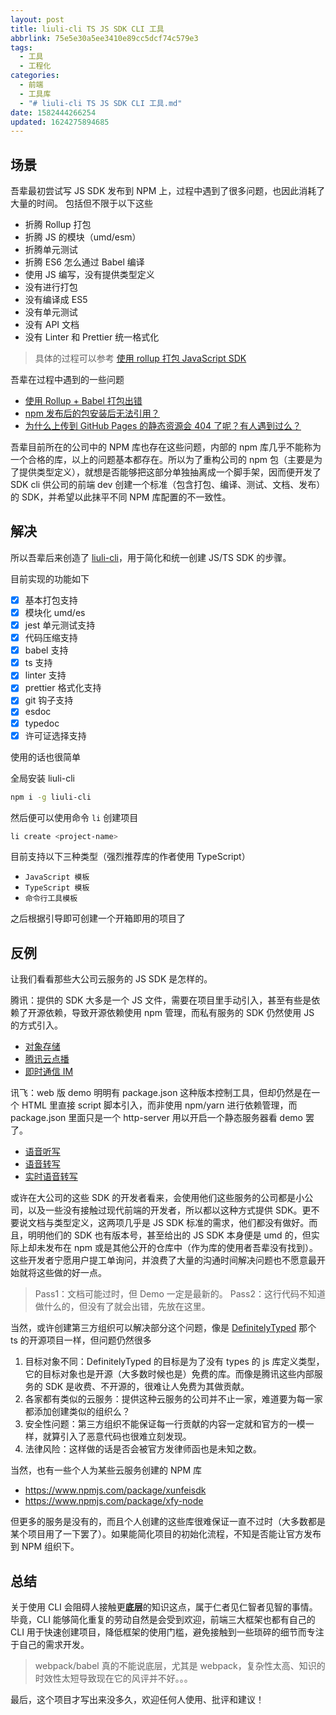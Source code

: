 ```yaml
---
layout: post
title: liuli-cli TS JS SDK CLI 工具
abbrlink: 75e5e30a5ee3410e89cc5dcf74c579e3
tags:
  - 工具
  - 工程化
categories:
  - 前端
  - 工具库
  - "# liuli-cli TS JS SDK CLI 工具.md"
date: 1582444266254
updated: 1624275894685
---
```


## 场景

吾辈最初尝试写 JS SDK 发布到 NPM 上，过程中遇到了很多问题，也因此消耗了大量的时间。
包括但不限于以下这些

*   折腾 Rollup 打包
*   折腾 JS 的模块（umd/esm）
*   折腾单元测试
*   折腾 ES6 怎么通过 Babel 编译
*   使用 JS 编写，没有提供类型定义
*   没有进行打包
*   没有编译成 ES5
*   没有单元测试
*   没有 API 文档
*   没有 Linter 和 Prettier 统一格式化

> 具体的过程可以参考 [使用 rollup 打包 JavaScript SDK](/p/53148ce0792e49b6b18bc68ea4eb6b8e)

吾辈在过程中遇到的一些问题

*   [使用 Rollup + Babel 打包出错](https://segmentfault.com/q/1010000018386874/)
*   [npm 发布后的包安装后无法引用？](https://segmentfault.com/q/1010000018914964)
*   [为什么上传到 GitHub Pages 的静态资源会 404 了呢？有人遇到过么？](https://segmentfault.com/q/1010000019587945)

吾辈目前所在的公司中的 NPM 库也存在这些问题，内部的 npm 库几乎不能称为一个合格的库，以上的问题基本都存在。所以为了重构公司的 npm 包（主要是为了提供类型定义），就想是否能够把这部分单独抽离成一个脚手架，因而便开发了 SDK cli 供公司的前端 dev 创建一个标准（包含打包、编译、测试、文档、发布）的 SDK，并希望以此抹平不同 NPM 库配置的不一致性。

## 解决

所以吾辈后来创造了 [liuli-cli](https://www.npmjs.com/package/liuli-cli)，用于简化和统一创建 JS/TS SDK 的步骤。

目前实现的功能如下

*   [x] 基本打包支持
*   [x] 模块化 umd/es
*   [x] jest 单元测试支持
*   [x] 代码压缩支持
*   [x] babel 支持
*   [x] ts 支持
*   [x] linter 支持
*   [x] prettier 格式化支持
*   [x] git 钩子支持
*   [x] esdoc
*   [x] typedoc
*   [x] 许可证选择支持

使用的话也很简单

全局安装 liuli-cli

```sh
npm i -g liuli-cli
```

然后便可以使用命令 `li` 创建项目

```sh
li create <project-name>
```

目前支持以下三种类型（强烈推荐库的作者使用 TypeScript）

*   `JavaScript 模板`
*   `TypeScript 模板`
*   `命令行工具模板`

之后根据引导即可创建一个开箱即用的项目了

## 反例

让我们看看那些大公司云服务的 JS SDK 是怎样的。

腾讯：提供的 SDK 大多是一个 JS 文件，需要在项目里手动引入，甚至有些是依赖了开源依赖，导致开源依赖使用 npm 管理，而私有服务的 SDK 仍然使用 JS 的方式引入。

*   [对象存储](https://cloud.tencent.com/document/product/436)
*   [腾讯云点播](https://cloud.tencent.com/document/product/266)
*   [即时通信 IM](https://cloud.tencent.com/document/product/269)

讯飞：web 版 demo 明明有 package.json 这种版本控制工具，但却仍然是在一个 HTML 里直接 script 脚本引入，而非使用 npm/yarn 进行依赖管理，而 package.json 里面只是一个 http-server 用以开启一个静态服务器看 demo 罢了。

*   [语音听写](https://www.xfyun.cn/doc/asr/voicedictation/API.html)
*   [语音转写](https://www.xfyun.cn/doc/asr/lfasr/API.html)
*   [实时语音转写](https://www.xfyun.cn/doc/asr/rtasr/API.html)

或许在大公司的这些 SDK 的开发者看来，会使用他们这些服务的公司都是小公司，以及一些没有接触过现代前端的开发者，所以都以这种方式提供 SDK。更不要说文档与类型定义，这两项几乎是 JS SDK 标准的需求，他们都没有做好。而且，明明他们的 SDK 也有版本号，甚至给出的 JS SDK 本身便是 umd 的，但实际上却未发布在 npm 或是其他公开的仓库中（作为库的使用者吾辈没有找到）。这些开发者宁愿用户提工单询问，并浪费了大量的沟通时间解决问题也不愿意最开始就将这些做的好一点。

> Pass1：文档可能过时，但 Demo 一定是最新的。
> Pass2：这行代码不知道做什么的，但没有了就会出错，先放在这里。

当然，或许创建第三方组织可以解决部分这个问题，像是 [DefinitelyTyped](https://github.com/DefinitelyTyped/DefinitelyTyped) 那个 ts 的开源项目一样，但问题仍然很多

1.  目标对象不同：DefinitelyTyped 的目标是为了没有 types 的 js 库定义类型，它的目标对象也是开源（大多数时候也是）免费的库。而像是腾讯这些内部服务的 SDK 是收费、不开源的，很难让人免费为其做贡献。
2.  各家都有类似的云服务：提供这种云服务的公司并不止一家，难道要为每一家都添加创建类似的组织么？
3.  安全性问题：第三方组织不能保证每一行贡献的内容一定就和官方的一模一样，就算引入了恶意代码也很难立刻发现。
4.  法律风险：这样做的话是否会被官方发律师函也是未知之数。

当然，也有一些个人为某些云服务创建的 NPM 库

*   <https://www.npmjs.com/package/xunfeisdk>
*   <https://www.npmjs.com/package/xfy-node>

但更多的服务是没有的，而且个人创建的这些库很难保证一直不过时（大多数都是某个项目用了一下罢了）。如果能简化项目的初始化流程，不知是否能让官方发布到 NPM 组织下。

## 总结

关于使用 CLI 会阻碍人接触更**底层**的知识这点，属于仁者见仁智者见智的事情。毕竟，CLI 能够简化重复的劳动自然是会受到欢迎，前端三大框架也都有自己的 CLI 用于快速创建项目，降低框架的使用门槛，避免接触到一些琐碎的细节而专注于自己的需求开发。

> webpack/babel 真的不能说底层，尤其是 webpack，复杂性太高、知识的时效性太短导致现在它的风评并不好。。。

最后，这个项目才写出来没多久，欢迎任何人使用、批评和建议！
